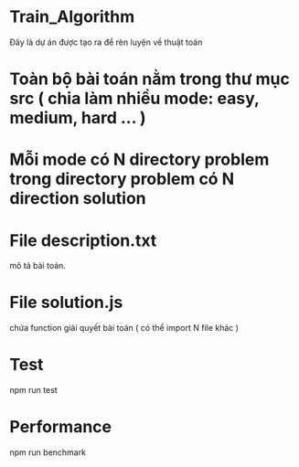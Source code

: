 # Train_Algorithm
Đây là dự án được tạo ra để rèn luyện về thuật toán
# Toàn bộ bài toán nằm trong thư mục src ( chia làm nhiều mode: easy, medium, hard ... )
# Mỗi mode có N directory problem trong directory problem có N direction solution
# File description.txt
mô tả bài toán.
# File solution.js
chứa function giải quyết bài toán ( có thể import N file khác )
# Test
npm run test
# Performance
npm run benchmark 
